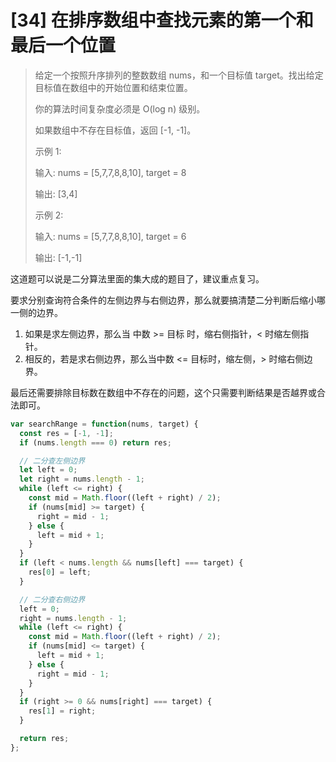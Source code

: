 # [34] 在排序数组中查找元素的第一个和最后一个位置

> 给定一个按照升序排列的整数数组 nums，和一个目标值 target。找出给定目标值在数组中的开始位置和结束位置。
>
> 你的算法时间复杂度必须是 O(log n) 级别。
>
> 如果数组中不存在目标值，返回 [-1, -1]。
>
> 示例 1:
>
> 输入: nums = [5,7,7,8,8,10], target = 8
>
> 输出: [3,4]
>
> 示例 2:
>
> 输入: nums = [5,7,7,8,8,10], target = 6
>
> 输出: [-1,-1]

这道题可以说是二分算法里面的集大成的题目了，建议重点复习。

要求分别查询符合条件的左侧边界与右侧边界，那么就要搞清楚二分判断后缩小哪一侧的边界。

1. 如果是求左侧边界，那么当 中数 >= 目标 时，缩右侧指针，< 时缩左侧指针。
2. 相反的，若是求右侧边界，那么当中数 <= 目标时，缩左侧，> 时缩右侧边界。

最后还需要排除目标数在数组中不存在的问题，这个只需要判断结果是否越界或合法即可。

```js
var searchRange = function(nums, target) {
  const res = [-1, -1];
  if (nums.length === 0) return res;

  // 二分查左侧边界
  let left = 0;
  let right = nums.length - 1;
  while (left <= right) {
    const mid = Math.floor((left + right) / 2);
    if (nums[mid] >= target) {
      right = mid - 1;
    } else {
      left = mid + 1;
    }
  }
  if (left < nums.length && nums[left] === target) {
    res[0] = left;
  }

  // 二分查右侧边界
  left = 0;
  right = nums.length - 1;
  while (left <= right) {
    const mid = Math.floor((left + right) / 2);
    if (nums[mid] <= target) {
      left = mid + 1;
    } else {
      right = mid - 1;
    }
  }
  if (right >= 0 && nums[right] === target) {
    res[1] = right;
  }

  return res;
};
```

